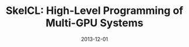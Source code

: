 ---
title: "SkelCL: High-Level Programming of Multi-GPU Systems"
collection: talks
type: "Invited Talk"
permalink: /talks/2013/Wuppertal
venue: "Research group on elementary particle physics, University of Wuppertal"
date: 2013-12-01
location: "Wuppertal, Germany"
---